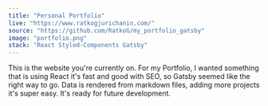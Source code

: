 ```yaml
---
title: "Personal Portfolio"
live: "https://www.ratkogjurichanin.com/"
source: "https://github.com/RatkoG/my_portfolio_gatsby"
image: "portfolio.png"
stack: "React Styled-Components Gatsby"
---
```


This is the website you're currently on. For my Portfolio, I wanted something that is using React it's fast and good with SEO, so Gatsby seemed like the right way to go. Data is rendered from markdown files, adding more projects it's super easy. It's ready for future development.
